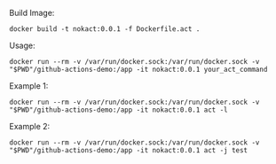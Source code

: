 Build Image:
```shell
docker build -t nokact:0.0.1 -f Dockerfile.act .
```

Usage:
```shell
docker run --rm -v /var/run/docker.sock:/var/run/docker.sock -v "$PWD"/github-actions-demo:/app -it nokact:0.0.1 your_act_command
```

Example 1:
```shell
docker run --rm -v /var/run/docker.sock:/var/run/docker.sock -v "$PWD"/github-actions-demo:/app -it nokact:0.0.1 act -l
```

Example 2:
```shell
docker run --rm -v /var/run/docker.sock:/var/run/docker.sock -v "$PWD"/github-actions-demo:/app -it nokact:0.0.1 act -j test
```

